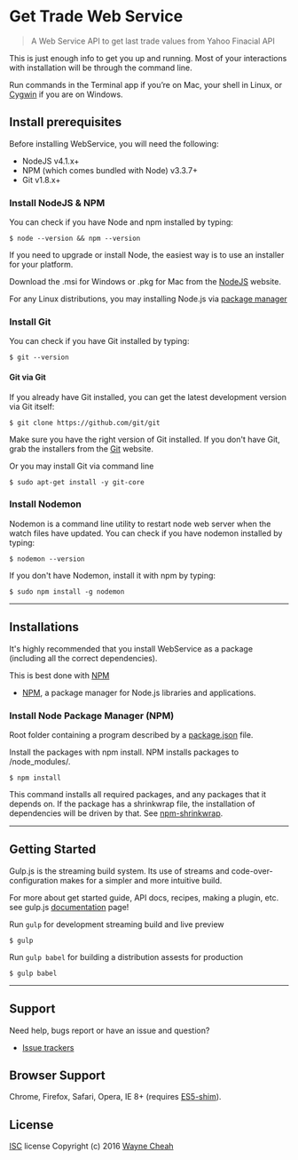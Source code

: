Get Trade Web Service
=====================

> A Web Service API to get last trade values from Yahoo Finacial API

This is just enough info to get you up and running.
Most of your interactions with installation will be through the command line.

Run commands in the Terminal app if you’re on Mac, your shell in Linux,
or [Cygwin](http://www.cygwin.com/) if you are on Windows.


Install prerequisites
---------------------
Before installing WebService, you will need the following:
* NodeJS v4.1.x+
* NPM (which comes bundled with Node) v3.3.7+
* Git v1.8.x+

### Install NodeJS & NPM
You can check if you have Node and npm installed by typing:
```
$ node --version && npm --version
```

If you need to upgrade or install Node, the easiest way is to use an installer for your platform.

Download the .msi for Windows or .pkg for Mac from the [NodeJS](http://nodejs.org/download/) website.

For any Linux distributions, you may installing Node.js via 
[package manager](https://github.com/joyent/node/wiki/Installing-Node.js-via-package-manager)


### Install Git
You can check if you have Git installed by typing:
```
$ git --version
```

#### Git via Git
If you already have Git installed, you can get the latest development version via Git itself:
```
$ git clone https://github.com/git/git
```

Make sure you have the right version of Git installed.
If you don't have Git, grab the installers from the [Git](http://git-scm.com/) website.

Or you may install Git via command line
```
$ sudo apt-get install -y git-core
```

### Install Nodemon
Nodemon is a command line utility to restart node web server when the watch files have updated.
You can check if you have nodemon installed by typing:
```
$ nodemon --version
```

If you don't have Nodemon, install it with npm by typing:
```
$ sudo npm install -g nodemon
```

---------------------------------------

Installations
-------------
It's highly recommended that you install WebService as a package (including all the correct dependencies).

This is best done with [NPM](https://www.npmjs.org)
- [NPM](https://www.npmjs.org), a package manager for Node.js libraries and applications.

### Install Node Package Manager (NPM)
Root folder containing a program described by a
[package.json](https://github.com/waynecheah/manulife/blob/master/package.json) file.

Install the packages with npm install. NPM installs packages to /node_modules/.
```
$ npm install
```

This command installs all required packages, and any packages that it depends on.
If the package has a shrinkwrap file, the installation of dependencies will be driven by that.
See [npm-shrinkwrap](https://www.npmjs.org/doc/cli/npm-shrinkwrap.html).

---------------------------------------

Getting Started
---------------
Gulp.js is the streaming build system.
Its use of streams and code-over-configuration makes for a simpler and more intuitive build.

For more about get started guide, API docs, recipes, making a plugin, etc.
see gulp.js [documentation](https://github.com/gulpjs/gulp/blob/master/docs/README.md) page!

Run `gulp` for development streaming build and live preview
```
$ gulp
```

Run `gulp babel` for building a distribution assests for production
```
$ gulp babel
```

---------------------------------------

Support
-------
Need help, bugs report or have an issue and question?
- [Issue trackers](https://github.com/waynecheah/manulife/issues)


Browser Support
---------------
Chrome, Firefox, Safari, Opera, IE 8+ (requires [ES5-shim](https://github.com/kriskowal/es5-shim)).


License
-------
[ISC](http://www.openbsd.org/cgi-bin/cvsweb/src/share/misc/license.template?rev=1.2)
license Copyright (c) 2016 [Wayne Cheah](http://kokweng.io)